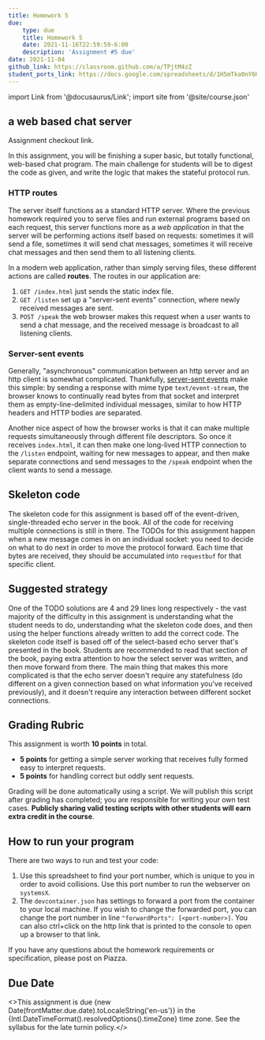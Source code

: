 ```yaml
---
title: Homework 5
due: 
    type: due
    title: Homework 5
    date: 2021-11-16T22:59:59-6:00
    description: 'Assignment #5 due'
date: 2021-11-04
github_link: https://classroom.github.com/a/TPjtM4zZ
student_ports_link: https://docs.google.com/spreadsheets/d/1H5mTka0nY6K9PSaPWbSORM-vNSawGXW5ofVsP-zD5uk/edit?usp=sharing
---
```

import Link from '@docusaurus/Link';
import site from '@site/course.json'


## a web based chat server

<Link to={frontMatter.github_link}>Assignment checkout link</Link>.

In this assignment, you will be finishing a super basic, but totally
functional, web-based chat program. The main challenge for students will be to
digest the code as given, and write the logic that makes the stateful protocol
run.

### HTTP routes

The server itself functions as a standard HTTP server. Where the previous
homework required you to serve files and run external programs based on each
request, this server functions more as a _web application_ in that the server
will be performing actions itself based on requests: sometimes it will send a
file, sometimes it will send chat messages, sometimes it will receive chat
messages and then send them to all listening clients.

In a modern web application, rather than simply serving files, these different
actions are called **routes**. The routes in our application are:

1. `GET /index.html` just sends the static index file.
2. `GET /listen` set up a "server-sent events" connection, where newly received
   messages are sent.
3. `POST /speak` the web browser makes this request when a user wants to send a
   chat message, and the received message is broadcast to all listening
   clients.


### Server-sent events

Generally, "asynchronous" communication between an http server and an http
client is somewhat complicated. Thankfully, [server-sent
events](https://developer.mozilla.org/en-US/docs/Web/API/Server-sent_events/Using_server-sent_events)
make this simple: by sending a response with mime type `text/event-stream`, the
browser knows to continually read bytes from that socket and interpret them as
empty-line-delimited individual messages, similar to how HTTP headers and HTTP
bodies are separated.

Another nice aspect of how the browser works is that it can make multiple
requests simultaneously through different file descriptors. So once it receives
`index.html`, it can then make one long-lived HTTP connection to the `/listen`
endpoint, waiting for new messages to appear, and then make separate
connections and send messages to the `/speak` endpoint when the client wants to
send a message.


## Skeleton code

The skeleton code for this assignment is based off of the event-driven,
single-threaded echo server in the book. All of the code for receiving multiple
connections is still in there. The TODOs for this assignment happen when a new
message comes in on an individual socket: you need to decide on what to do next
in order to move the protocol forward. Each time that bytes are received, they
should be accumulated into `requestbuf` for that specific client.

## Suggested strategy

One of the TODO solutions are 4 and 29 lines long respectively - the vast majority of
the difficulty in this assignment is understanding what the student needs to do,
understanding what the skeleton code does, and then using the helper functions
already written to add the correct code. The skeleton code itself is based off
of the select-based echo server that's presented in the book. Students are recommended to
read that section of the book, paying extra attention to how the select
server was written, and then move forward from there. The main thing that makes
this more complicated is that the echo server doesn't require any statefulness
(do different on a given connection based on what information you've received
previously), and it doesn't require any interaction between different socket
connections. 

## Grading Rubric

This assignment is worth **10 points** in total.

* **5 points** for getting a simple server working that receives fully formed
  easy to interpret requests.
* **5 points** for handling correct but oddly sent requests.

Grading will be done automatically using a script. We will publish this script
after grading has completed; you are responsible for writing your own test
cases. **Publicly sharing valid testing scripts with other students will earn
extra credit in the course**.


## How to run your program
There are two ways to run and test your code:
1. Use <Link to={frontMatter.student_ports_link}>this spreadsheet</Link> to find your port
   number, which is unique to you in order to avoid collisions. Use this port
   number to run the webserver on `systemsX`.
2. The `devcontainer.json` has settings to forward a port from the container to
   your local machine. If you wish to change the forwarded port, you can change
   the port number in line `"forwardPorts": [<port-number>]`. You can also
   ctrl+click on the http link that is printed to the console to open up a
   browser to that link.

If you have any questions about the homework requirements or specification,
please post on Piazza.

## Due Date

<>This assignment is due {new Date(frontMatter.due.date).toLocaleString('en-us')} in the {Intl.DateTimeFormat().resolvedOptions().timeZone} time zone. See the <Link to="/syllabus">syllabus</Link> for the late turnin policy.</>